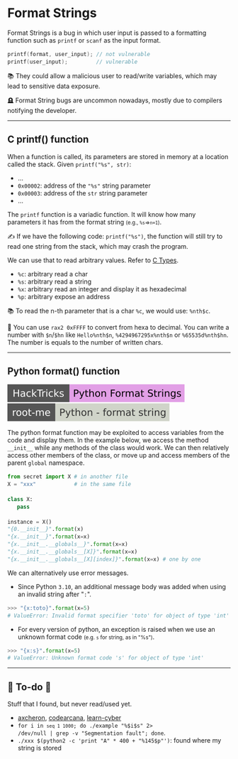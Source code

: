 # Format Strings

<div class="row row-cols-lg-2"><div>

Format Strings is a bug in which user input is passed to a formatting function such as `printf` or `scanf` as the input format.

```c
printf(format, user_input); // not vulnerable
printf(user_input);         // vulnerable
```

📚 They could allow a malicious user to read/write variables, which may lead to sensitive data exposure.
</div><div>

🪦 Format String bugs are uncommon nowadays, mostly due to compilers notifying the developer.
</div></div>

<hr class="sep-both">

## C printf() function

<div class="row row-cols-lg-2"><div>

When a function is called, its parameters are stored in memory at a location called the stack. Given `printf("%s", str)`:

* ...
* `0x00002`: address of the `"%s"` string parameter
* `0x00003`: address of the `str` string parameter
* ...

The `printf` function is a variadic function. It will know how many parameters it has from the format string <small>(e.g., `%s`=>`n=1`)</small>.

✍️ If we have the following code: `printf("%s")`, the function will still try to read one string from the stack, which may crash the program.
</div><div>

We can use that to read arbitrary values. Refer to [C Types](/programming-languages/low-level/c/general/index.md#types).

* `%c`: arbitrary read a char
* `%s`: arbitrary read a string
* `%x`: arbitrary read an integer and display it as hexadecimal
* `%p`: arbitrary expose an address

📚 To read the n-th parameter that is a char `%c`, we would use: `%nth$c`. 

🤖 You can use `rax2 0xFFFF` to convert from hexa to decimal. You can write a number with `$n`/`$hn` like `Hello%nth$n`, `%4294967295x%nth$n` or `%65535d%nth$hn`. The number is equals to the number of written chars.
</div></div>

<hr class="sep-both">

## Python format() function

[![python_format_string](../../../../_badges/hacktricks/generic_methodologies_and_resources/python/bypass_python_sandboxes/python_format_string.svg)](https://book.hacktricks.xyz/generic-methodologies-and-resources/python/bypass-python-sandboxes#python-format-string)
[![python_format_string](../../../../_badges/rootme/app_script/python_format_string.svg)](https://www.root-me.org/en/Challenges/App-Script/Python-format-string)

<div class="row row-cols-lg-2"><div>

The python format function may be exploited to access variables from the code and display them. In the example below, we access the method `__init__` while any methods of the class would work. We can then relatively access other members of the class, or move up and access members of the parent `global` namespace.

```py
from secret import X # in another file
X = "xxx"            # in the same file

class X:
   pass

instance = X()
"{0.__init__}".format(x)
"{x.__init__}".format(x=x)
"{x.__init__.__globals__}".format(x=x)
"{x.__init__.__globals__[X]}".format(x=x)
"{x.__init__.__globals__[X][index]}".format(x=x) # one by one
```
</div><div>

We can alternatively use error messages.

* Since Python `3.10`, an additional message body was added when using an invalid string after "`:`".

```py
>>> "{x:toto}".format(x=5)
# ValueError: Invalid format specifier 'toto' for object of type 'int'
```

* For every version of python, an exception is raised when we use an unknown format code <small>(e.g. `s` for string, as in "%s")</small>.

```py
>>> "{x:s}".format(x=5)
# ValueError: Unknown format code 's' for object of type 'int'
```
</div></div>

<hr class="sep-both">

## 👻 To-do 👻

Stuff that I found, but never read/used yet.

<div class="row row-cols-lg-2"><div>

* [axcheron](https://axcheron.github.io/exploit-101-format-strings/), [codearcana](https://codearcana.com/posts/2013/05/02/introduction-to-format-string-exploits.html), [learn-cyber](https://learn-cyber.net/article/Format-String-Vulnerabilities)
* <code>for i in `seq 1 1000`; do ./example "%$i\$s" 2> /dev/null | grep -v "Segmentation fault"; done</code>.
* `./xxx $(python2 -c 'print "A" * 400 + "%145$p"')`: found where my string is stored
</div><div>
</div></div>